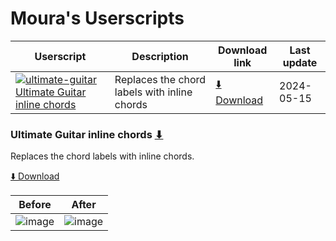 # Moura's Userscripts


| Userscript | Description | Download link | Last update |
|------------|-------------|---------------|-------------|
| [![ultimate-guitar](https://www.google.com/s2/favicons?sz=12&domain=ultimate-guitar.com) Ultimate Guitar inline chords](#moura-userscripts) | Replaces the chord labels with inline chords | [⬇️ Download](https://github.com/RMoura98/moura-userscripts/raw/main/ultimate-guitar-inline-chords.user.js) | 2024-05-15 |

### Ultimate Guitar inline chords [⬇](https://github.com/RMoura98/moura-userscripts/raw/main/ultimate-guitar-inline-chords.user.js)

Replaces the chord labels with inline chords.

[⬇️ Download](https://github.com/RMoura98/moura-userscripts/raw/main/ultimate-guitar-inline-chords.user.js)


| Before | After |
|--------|-------|
| ![image](https://github.com/RMoura98/moura-userscripts/assets/27810563/efbad576-5767-4415-9273-d8a0670233a9) | ![image](https://github.com/RMoura98/moura-userscripts/assets/27810563/49bbfcb1-44f3-44c9-a055-8d487f9c0a96) | 
 
